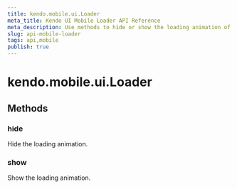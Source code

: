 ```yaml
---
title: kendo.mobile.ui.Loader
meta_title: Kendo UI Mobile Loader API Reference
meta_description: Use methods to hide or show the loading animation of the Kendo UI mobile Loader widget.
slug: api-mobile-loader
tags: api,mobile
publish: true
---
```


# kendo.mobile.ui.Loader

## Methods

### hide

Hide the loading animation.

### show

Show the loading animation.

